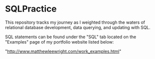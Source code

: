 # SQLPractice

This repository tracks my journey as I weighted 
through the waters of relational database development, 
data querying, and updating with SQL.

SQL statements can be found under the "SQL" tab 
located on the "Examples" page of my portfolio website 
listed below:

"http://www.matthewleewright.com/work_examples.html"
